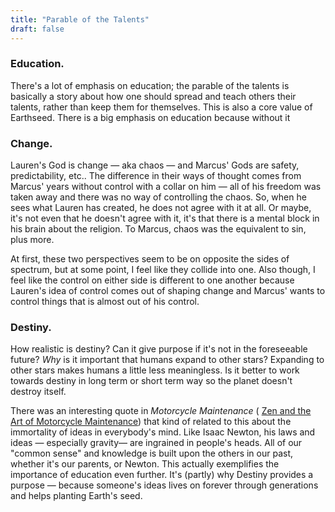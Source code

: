 ```yaml
---
title: "Parable of the Talents"
draft: false
---
```


### Education.

There's a lot of emphasis on education; the parable of the talents is basically a story about how one should spread and teach others their talents, rather than keep them for themselves. This is also a core value of Earthseed. There is a big emphasis on education because without it 

### Change.

Lauren's God is change — aka chaos — and Marcus' Gods are safety, predictability, etc.. The difference in their ways of thought comes from Marcus' years without control with a collar on him — all of his freedom was taken away and there was no way of controlling the chaos. So, when he sees what Lauren has created, he does not agree with it at all. Or maybe, it's not even that he doesn't agree with it, it's that there is a mental block in his brain about the religion. To Marcus, chaos was the equivalent to sin, plus more.

At first, these two perspectives seem to be on opposite the sides of spectrum, but at some point, I feel like they collide into one. Also though, I feel like the control on either side is different to one another because Lauren's idea of control comes out of shaping change and Marcus' wants to control things that is almost out of his control.

### Destiny.

How realistic is destiny? Can it give purpose if it's not in the foreseeable future? *Why* is it important that humans expand to other stars? Expanding to other stars makes humans a little less meaningless. Is it better to work towards destiny in long term or short term way so the planet doesn't destroy itself.

There was an interesting quote in *Motorcycle Maintenance* ( [Zen and the Art of Motorcycle Maintenance](https://www.notion.so/Zen-and-the-Art-of-Motorcycle-Maintenance-8a4a726993cd4efcba3a55fa77579ddb)) that kind of related to this about the immortality of ideas in everybody's mind. Like Isaac Newton, his laws and ideas — especially gravity— are ingrained in people's heads. All of our "common sense" and knowledge is built upon the others in our past, whether it's our parents, or Newton. This actually exemplifies the importance of education even further. It's (partly) why Destiny provides a purpose — because someone's ideas lives on forever through generations and helps planting Earth's seed.